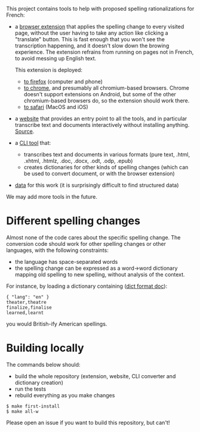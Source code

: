 This project contains tools to help with proposed spelling rationalizations for French:

- a [browser extension](extension/README.md) that applies the spelling change to every
  visited page, without the user having to take any action like clicking a "translate"
  button. This is fast enough that you won't see the transcription happening, and it
  doesn't slow down the browing experience. The extension refrains from running on pages
  not in French, to avoid messing up English text.
  
  This extension is deployed:
    - [to firefox](https://addons.mozilla.org/fr/firefox/addon/orthographe-rationnelle/) (computer and phone)
    - [to chrome](https://chromewebstore.google.com/detail/orthographe-rationnelle/jdicbfmgcajnpealjodkghahiakdafcl), and presumably all chromium-based browsers. Chrome doesn't support extensions on Android, but some of the other chromium-based browsers do, so the extension should work there.
    - [to safari](https://apps.apple.com/us/app/orthographe-rationnelle/id6482850164) (MacOS and iOS)
    
- a [website](https://orthographe-rationnelle.info/) that provides an entry point to all
  the tools, and in particular transcribe text and documents interactively without
  installing anything. [Source](site/).

- a [CLI tool](doc-conversion/) that:

    - transcribes text and documents in various formats (pure text, .html, .xhtml, .htmlz, .doc, .docx, .odt, .odp, .epub)
    - creates dictionaries for other kinds of spelling changes (which can be used to convert document, or with the browser extension)

- [data](data/) for this work (it is surprisingly difficult to find structured data)

We may add more tools in the future.

# Different spelling changes

Almost none of the code cares about the specific spelling change. The conversion code
should work for other spelling changes or other languages, with the following constraints:

- the language has space-separated words
- the spelling change can be expressed as a word->word dictionary mapping old spelling to
  new spelling, without analysis of the context.

For instance, by loading a dictionary containing ([dict format
doc](extension/src/dict-format.md)):

```
{ "lang": "en" }
theater,theatre
finalize,finalise
learned,learnt
```

you would British-ify American spellings.

# Building locally

The commands below should:

- build the whole repository (extension, website, CLI converter and dictionary creation)
- run the tests
- rebuild everything as you make changes

```console
$ make first-install
$ make all-w
```

Please open an issue if you want to build this repository, but can't!
